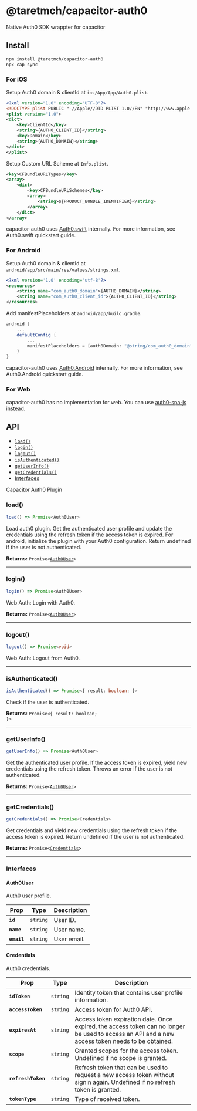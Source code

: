 # @taretmch/capacitor-auth0

Native Auth0 SDK wrappter for capacitor

## Install

```bash
npm install @taretmch/capacitor-auth0
npx cap sync
```

### For iOS

Setup Auth0 domain & clientId at `ios/App/App/Auth0.plist`.

```xml
<?xml version="1.0" encoding="UTF-8"?>
<!DOCTYPE plist PUBLIC "-//Apple//DTD PLIST 1.0//EN" "http://www.apple.com/DTDs/PropertyList-1.0.dtd">
<plist version="1.0">
<dict>
    <key>ClientId</key>
    <string>{AUTH0_CLIENT_ID}</string>
    <key>Domain</key>
    <string>{AUTH0_DOMAIN}</string>
</dict>
</plist>
```

Setup Custom URL Scheme at `Info.plist`.

```xml
<key>CFBundleURLTypes</key>
<array>
    <dict>
        <key>CFBundleURLSchemes</key>
        <array>
            <string>${PRODUCT_BUNDLE_IDENTIFIER}</string>
        </array>
    </dict>
</array>
```

capacitor-auth0 uses [Auth0.swift](https://github.com/auth0/Auth0.swift) internally. For more information, see Auth0.swift quickstart guide.

### For Android

Setup Auth0 domain & clientId at `android/app/src/main/res/values/strings.xml`.

```xml
<?xml version='1.0' encoding='utf-8'?>
<resources>
    <string name="com_auth0_domain">{AUTH0_DOMAIN}</string>
    <string name="com_auth0_client_id">{AUTH0_CLIENT_ID}</string>
</resources>
```

Add manifestPlaceholders at `android/app/build.gradle`.

```gradle
android {
    ...
    defaultConfig {
        ...
        manifestPlaceholders = [auth0Domain: "@string/com_auth0_domain", auth0Scheme: "demo"]
    }
}
```

capacitor-auth0 uses [Auth0.Android](https://github.com/auth0/Auth0.Android) internally. For more information, see Auth0.Android quickstart guide.

### For Web

capacitor-auth0 has no implementation for web. You can use [auth0-spa-js](https://github.com/auth0/auth0-spa-js) instead.

## API

<docgen-index>

* [`load()`](#load)
* [`login()`](#login)
* [`logout()`](#logout)
* [`isAuthenticated()`](#isauthenticated)
* [`getUserInfo()`](#getuserinfo)
* [`getCredentials()`](#getcredentials)
* [Interfaces](#interfaces)

</docgen-index>

<docgen-api>
<!--Update the source file JSDoc comments and rerun docgen to update the docs below-->

Capacitor Auth0 Plugin

### load()

```typescript
load() => Promise<Auth0User>
```

Load auth0 plugin.
Get the authenticated user profile and update the credentials
using the refresh token if the access token is expired.
For android, initialize the plugin with your Auth0 configuration.
Return undefined if the user is not authenticated.

**Returns:** <code>Promise&lt;<a href="#auth0user">Auth0User</a>&gt;</code>

--------------------


### login()

```typescript
login() => Promise<Auth0User>
```

Web Auth: Login with Auth0.

**Returns:** <code>Promise&lt;<a href="#auth0user">Auth0User</a>&gt;</code>

--------------------


### logout()

```typescript
logout() => Promise<void>
```

Web Auth: Logout from Auth0.

--------------------


### isAuthenticated()

```typescript
isAuthenticated() => Promise<{ result: boolean; }>
```

Check if the user is authenticated.

**Returns:** <code>Promise&lt;{ result: boolean; }&gt;</code>

--------------------


### getUserInfo()

```typescript
getUserInfo() => Promise<Auth0User>
```

Get the authenticated user profile.
If the access token is expired, yield new credentials using the refresh token.
Throws an error if the user is not authenticated.

**Returns:** <code>Promise&lt;<a href="#auth0user">Auth0User</a>&gt;</code>

--------------------


### getCredentials()

```typescript
getCredentials() => Promise<Credentials>
```

Get credentials and yield new credentials using the refresh token if the access token is expired.
Return undefined if the user is not authenticated.

**Returns:** <code>Promise&lt;<a href="#credentials">Credentials</a>&gt;</code>

--------------------


### Interfaces


#### Auth0User

Auth0 user profile.

| Prop        | Type                | Description |
| ----------- | ------------------- | ----------- |
| **`id`**    | <code>string</code> | User ID.    |
| **`name`**  | <code>string</code> | User name.  |
| **`email`** | <code>string</code> | User email. |


#### Credentials

Auth0 credentials.

| Prop               | Type                | Description                                                                                                                                      |
| ------------------ | ------------------- | ------------------------------------------------------------------------------------------------------------------------------------------------ |
| **`idToken`**      | <code>string</code> | Identity token that contains user profile information.                                                                                           |
| **`accessToken`**  | <code>string</code> | Access token for Auth0 API.                                                                                                                      |
| **`expiresAt`**    | <code>string</code> | Access token expiration date. Once expired, the access token can no longer be used to access an API and a new access token needs to be obtained. |
| **`scope`**        | <code>string</code> | Granted scopes for the access token. Undefined if no scope is granted.                                                                           |
| **`refreshToken`** | <code>string</code> | Refresh token that can be used to request a new access token without signin again. Undefined if no refresh token is granted.                     |
| **`tokenType`**    | <code>string</code> | Type of received token.                                                                                                                          |

</docgen-api>
